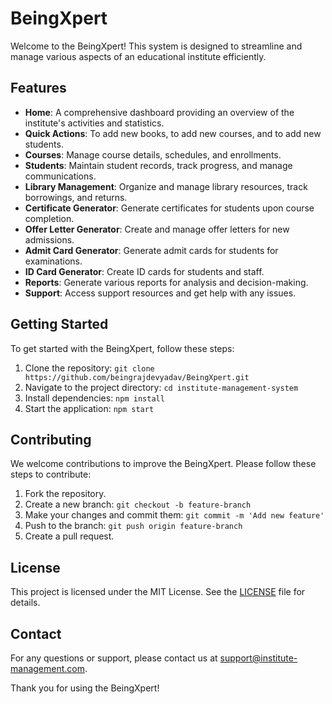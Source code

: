 # BeingXpert

Welcome to the BeingXpert! This system is designed to streamline and manage various aspects of an educational institute efficiently.

## Features

- **Home**: A comprehensive dashboard providing an overview of the institute's activities and statistics.
- **Quick Actions**: To add new books, to add new courses, and to add new students.
- **Courses**: Manage course details, schedules, and enrollments.
- **Students**: Maintain student records, track progress, and manage communications.
- **Library Management**: Organize and manage library resources, track borrowings, and returns.
- **Certificate Generator**: Generate certificates for students upon course completion.
- **Offer Letter Generator**: Create and manage offer letters for new admissions.
- **Admit Card Generator**: Generate admit cards for students for examinations.
- **ID Card Generator**: Create ID cards for students and staff.
- **Reports**: Generate various reports for analysis and decision-making.
- **Support**: Access support resources and get help with any issues.

## Getting Started

To get started with the BeingXpert, follow these steps:

1. Clone the repository: `git clone https://github.com/beingrajdevyadav/BeingXpert.git`
2. Navigate to the project directory: `cd institute-management-system`
3. Install dependencies: `npm install`
4. Start the application: `npm start`

## Contributing

We welcome contributions to improve the BeingXpert. Please follow these steps to contribute:

1. Fork the repository.
2. Create a new branch: `git checkout -b feature-branch`
3. Make your changes and commit them: `git commit -m 'Add new feature'`
4. Push to the branch: `git push origin feature-branch`
5. Create a pull request.

## License

This project is licensed under the MIT License. See the [LICENSE](LICENSE) file for details.

## Contact

For any questions or support, please contact us at support@institute-management.com.

Thank you for using the BeingXpert!